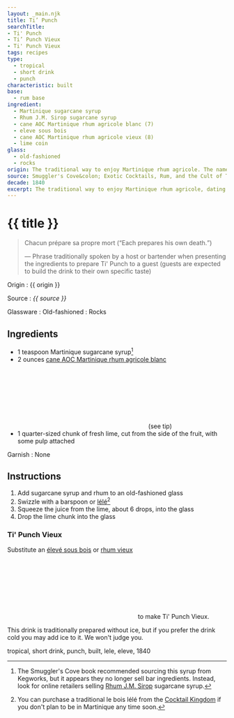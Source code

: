 ```yaml
---
layout: _main.njk
title: Ti’ Punch
searchTitle:
- Ti' Punch
- Ti’ Punch Vieux
- Ti' Punch Vieux
tags: recipes
type:
  - tropical
  - short drink
  - punch
characteristic: built
base:
  - rum base
ingredient:
  - Martinique sugarcane syrup
  - Rhum J.M. Sirop sugarcane syrup
  - cane AOC Martinique rhum agricole blanc (7)
  - eleve sous bois
  - cane AOC Martinique rhum agricole vieux (8)
  - lime coin
glass:
  - old-fashioned
  - rocks
origin: The traditional way to enjoy Martinique rhum agricole. The name comes from Haitian creole <q>ti ponch,</q> from French <q>petis ponch</q> (<q>little punch</q>). Various sources claim it was created to celebrate the French abolition of slavery on 27 April 1848, a story we cannot verify.
source: Smuggler's Cove&colon; Exotic Cocktails, Rum, and the Cult of Tiki
decade: 1840
excerpt: The traditional way to enjoy Martinique rhum agricole, dating to at least the 1840s.
---
```


<!-- markdownlint-disable MD025 -->
# {{ title }}
<!-- markdownlint-enable MD025 -->

> <span lang="fr">Chacun prépare sa propre mort</span> (<q>Each prepares his own death.</q>)
>
> — Phrase traditionally spoken by a host or bartender when presenting the ingredients to prepare Ti' Punch to a guest (guests are expected to build the drink to their own specific taste)

Origin
  : {{ origin }}

Source
  : <cite><span data-pagefind-filter="Source">{{ source }}</span></cite>

Glassware
  : <span data-pagefind-filter="Glassware">Old-fashioned</span>
  : Rocks

## Ingredients

- 1 teaspoon Martinique sugarcane syrup[^1]
- 2 ounces [cane AOC Martinique rhum agricole blanc](/rums/03-rhum-cane-aoc-martinique-rhum-agricole-blanc/)<icon-l space="1em" label="(7)" class="bigger"><span class="with-icon"><svg class="icon"><use href="/assets/images/icons/circle-7.svg#circle-7"></use></svg></span></icon-l><span class="after-icon"></span>(see tip)
- 1 quarter-sized chunk of fresh lime, cut from the side of the fruit, with some pulp attached

[^1]: The Smuggler's Cove book recommended sourcing this syrup from Kegworks, but it appears they no longer sell bar ingredients. Instead, look for online retailers selling <a href="https://bit.ly/3WEiuK1" target="_blank" rel="external noopener">Rhum J.M. Sirop</a> sugarcane syrup.

Garnish
  : <span data-pagefind-filter="Garnish">None</span>

## Instructions

1. Add sugarcane syrup and rhum to an old-fashioned glass
2. Swizzle with a barspoon or <a href="https://www.uncommoncaribbean.com/martinique/uncommon-buy-le-bois-lele-the-authentic-caribbean-swizzle-stick/" target="_blank" rel="external noopener"><span lang="fr">lélé</span></a>[^2]
3. Squeeze the juice from the lime, about 6 drops, into the glass
4. Drop the lime chunk into the glass

[^2]: You can purchase a traditional <span lang="fr">le bois lélé</span> from the <a href="https://cocktailkingdom.com/products/swizzle-stick" target="_blank" rel="external noopener">Cocktail Kingdom</a> if you don't plan to be in Martinique any time soon.

<tiki-callout type="tip">

### Ti' Punch Vieux

  Substitute an [élevé sous bois](/rums/04-rhum-cane-aoc-martinique-rhum-agricole-vieux/) or [rhum vieux](/rums/04-rhum-cane-aoc-martinique-rhum-agricole-vieux/)<icon-l space="1em" label="(8)" class="bigger"><span class="with-icon"><svg class="icon"><use href="/assets/images/icons/circle-8.svg#circle-8"></use></svg></span></icon-l><span class="after-icon"></span>to make Ti' Punch Vieux.

</tiki-callout>
<tiki-callout type="note">

  This drink is traditionally prepared without ice, but if you prefer the drink cold you may add ice to it. We won't judge you.

</tiki-callout>

</tiki-callout>

<div
  class="sr-only"
  data-cat[0]="Drink"
  data-type[0]="Tropical"
  data-type[1]="Short drink"
  data-type[2]="Punch"
  data-char[0]="Built"
  data-base[0]="Rum/Cane spirits"
  data-ingredient[0]="Sugarcane syrup, Martinique"
  data-ingredient[1]="Rhum J.M. Sirop sugarcane syrup"
  data-ingredient[2]="Cane AOC Martinique rhum agricole blanc [7]"
  data-ingredient[3]="Élevé sous bois"
  data-ingredient[4]="Cane AOC Martinique rhum agricole vieux [8]"
  data-ingredient[5]="Lime coin"
  data-pantry[0]="Lime coin"
  data-syrup[0]="Sugarcane syrup, Martinique"
  data-syrup[1]="Rhum J.M. Sirop sugarcane syrup"
  data-liquor[0]="Cane AOC Martinique rhum agricole blanc [7]"
  data-liquor[1]="Élevé sous bois"
  data-liquor[2]="Cane AOC Martinique rhum agricole vieux [8]"
  data-origin[0]="Martinique"
  data-origin[1]="Traditional"
  data-glass[0]="Rocks"
  data-decade[0]="1840"
  data-pagefind-filter="
    Category[data-cat[0]],
    Type[data-type[0]],
    Type[data-type[1]],
    Type[data-type[2]],
    Characteristic[data-char[0]],
    Base[data-base[0]],
    Ingredient[data-ingredient[0]],
    Ingredient[data-ingredient[1]],
    Ingredient[data-ingredient[2]],
    Ingredient[data-ingredient[3]],
    Ingredient[data-ingredient[4]],
    Ingredient[data-ingredient[5]],
    Pantry[data-pantry[0]],
    Syrup[data-syrup[0]],
    Syrup[data-syrup[1]],
    Liquor[data-liquor[0]],
    Liquor[data-liquor[1]],
    Liquor[data-liquor[2]],
    Origin[data-origin[0]],
    Origin[data-origin[1]],
    Glassware[data-glass[0]],
    Decade[data-decade[0]]
  "
>
</div>

<div class="keywords" aria-hidden>tropical, short drink, punch, built, lele,  eleve, 1840</div>
